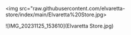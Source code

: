 <img src="raw.githubusercontent.com/elvaretta-store/index/main/Elvaretta%20Store.jpg>

![IMG_20231125_153610](Elvaretta Store.jpg)
